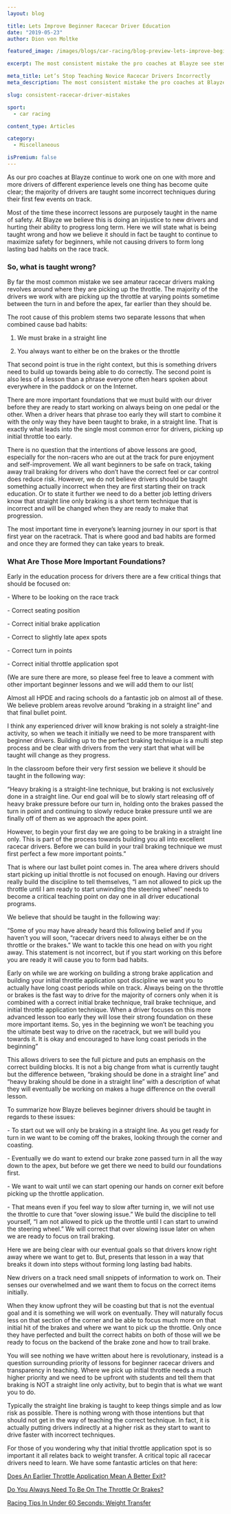 ```yaml
---
layout: blog

title: Lets Improve Beginner Racecar Driver Education
date: "2019-05-23"
author: Dion von Moltke

featured_image: /images/blogs/car-racing/blog-preview-lets-improve-beginner-racecar-driver-education-compressor.jpg

excerpt: The most consistent mistake the pro coaches at Blayze see stems from an incorrect teaching belief many organizations have around the country.  Find out what that is here.

meta_title: Let’s Stop Teaching Novice Racecar Drivers Incorrectly
meta_description: The most consistent mistake the pro coaches at Blayze see stems from an incorrect teaching belief many organizations have around the country.  Find out what that is here.

slug: consistent-racecar-driver-mistakes

sport:
  - car racing

content_type: Articles

category:
  - Miscellaneous

isPremium: false
---
```


As our pro coaches at Blayze continue to work one on one with more and more drivers of different experience levels one thing has become quite clear; the majority of drivers are taught some incorrect techniques during their first few events on track.

Most of the time these incorrect lessons are purposely taught in the name of safety. At Blayze we believe this is doing an injustice to new drivers and hurting their ability to progress long term. Here we will state what is being taught wrong and how we believe it should in fact be taught to continue to maximize safety for beginners, while not causing drivers to form long lasting bad habits on the race track.

### So, what is taught wrong?

By far the most common mistake we see amateur racecar drivers making revolves around where they are picking up the throttle. The majority of the drivers we work with are picking up the throttle at varying points sometime between the turn in and before the apex, far earlier than they should be.

The root cause of this problem stems two separate lessons that when combined cause bad habits:

1. We must brake in a straight line

2) You always want to either be on the brakes or the throttle

That second point is true in the right context, but this is something drivers need to build up towards being able to do correctly. The second point is also less of a lesson than a phrase everyone often hears spoken about everywhere in the paddock or on the Internet.

There are more important foundations that we must build with our driver before they are ready to start working on always being on one pedal or the other. When a driver hears that phrase too early they will start to combine it with the only way they have been taught to brake, in a straight line. That is exactly what leads into the single most common error for drivers, picking up initial throttle too early.

There is no question that the intentions of above lessons are good, especially for the non-racers who are out at the track for pure enjoyment and self-improvement. We all want beginners to be safe on track, taking away trail braking for drivers who don’t have the correct feel or car control does reduce risk. However, we do not believe drivers should be taught something actually incorrect when they are first starting their on track education. Or to state it further we need to do a better job letting drivers know that straight line only braking is a short term technique that is incorrect and will be changed when they are ready to make that progression.

The most important time in everyone’s learning journey in our sport is that first year on the racetrack. That is where good and bad habits are formed and once they are formed they can take years to break.

### What Are Those More Important Foundations?

Early in the education process for drivers there are a few critical things that should be focused on:

\- Where to be looking on the race track

\- Correct seating position

\- Correct initial brake application

\- Correct to slightly late apex spots

\- Correct turn in points

\- Correct initial throttle application spot

(We are sure there are more, so please feel free to leave a comment with other important beginner lessons and we will add them to our list(

Almost all HPDE and racing schools do a fantastic job on almost all of these. We believe problem areas revolve around “braking in a straight line” and that final bullet point.

I think any experienced driver will know braking is not solely a straight-line activity, so when we teach it initially we need to be more transparent with beginner drivers. Building up to the perfect braking technique is a multi step process and be clear with drivers from the very start that what will be taught will change as they progress.

In the classroom before their very first session we believe it should be taught in the following way:

“Heavy braking is a straight-line technique, but braking is not exclusively done in a straight line. Our end goal will be to slowly start releasing off of heavy brake pressure before our turn in, holding onto the brakes passed the turn in point and continuing to slowly reduce brake pressure until we are finally off of them as we approach the apex point.

However, to begin your first day we are going to be braking in a straight line only. This is part of the process towards building you all into excellent racecar drivers. Before we can build in your trail braking technique we must first perfect a few more important points.”

That is where our last bullet point comes in. The area where drivers should start picking up initial throttle is not focused on enough. Having our drivers really build the discipline to tell themselves, “I am not allowed to pick up the throttle until I am ready to start unwinding the steering wheel” needs to become a critical teaching point on day one in all driver educational programs.

We believe that should be taught in the following way:

“Some of you may have already heard this following belief and if you haven’t you will soon, “racecar drivers need to always either be on the throttle or the brakes.” We want to tackle this one head on with you right away. This statement is not incorrect, but if you start working on this before you are ready it will cause you to form bad habits.

Early on while we are working on building a strong brake application and building your initial throttle application spot discipline we want you to actually have long coast periods while on track. Always being on the throttle or brakes is the fast way to drive for the majority of corners only when it is combined with a correct initial brake technique, trail brake technique, and initial throttle application technique. When a driver focuses on this more advanced lesson too early they will lose their strong foundation on these more important items. So, yes in the beginning we won’t be teaching you the ultimate best way to drive on the racetrack, but we will build you towards it. It is okay and encouraged to have long coast periods in the beginning”

This allows drivers to see the full picture and puts an emphasis on the correct building blocks. It is not a big change from what is currently taught but the difference between, “braking should be done in a straight line” and “heavy braking should be done in a straight line” with a description of what they will eventually be working on makes a huge difference on the overall lesson.

To summarize how Blayze believes beginner drivers should be taught in regards to these issues:

\- To start out we will only be braking in a straight line. As you get ready for turn in we want to be coming off the brakes, looking through the corner and coasting.

\- Eventually we do want to extend our brake zone passed turn in all the way down to the apex, but before we get there we need to build our foundations first.

\- We want to wait until we can start opening our hands on corner exit before picking up the throttle application.

\- That means even if you feel way to slow after turning in, we will not use the throttle to cure that “over slowing issue.” We build the discipline to tell yourself, “I am not allowed to pick up the throttle until I can start to unwind the steering wheel.” We will correct that over slowing issue later on when we are ready to focus on trail braking.

Here we are being clear with our eventual goals so that drivers know right away where we want to get to. But, presents that lesson in a way that breaks it down into steps without forming long lasting bad habits.

New drivers on a track need small snippets of information to work on. Their senses our overwhelmed and we want them to focus on the correct items initially.

When they know upfront they will be coasting but that is not the eventual goal and it is something we will work on eventually. They will naturally focus less on that section of the corner and be able to focus much more on that initial hit of the brakes and where we want to pick up the throttle. Only once they have perfected and built the correct habits on both of those will we be ready to focus on the backend of the brake zone and how to trail brake.

You will see nothing we have written about here is revolutionary, instead is a question surrounding priority of lessons for beginner racecar drivers and transparency in teaching. Where we pick up initial throttle needs a much higher priority and we need to be upfront with students and tell them that braking is NOT a straight line only activity, but to begin that is what we want you to do.

Typically the straight line braking is taught to keep things simple and as low risk as possible. There is nothing wrong with those intentions but that should not get in the way of teaching the correct technique. In fact, it is actually putting drivers indirectly at a higher risk as they start to want to drive faster with incorrect techniques.

For those of you wondering why that initial throttle application spot is so important it all relates back to weight transfer. A critical topic all racecar drivers need to learn. We have some fantastic articles on that here:

[Does An Earlier Throttle Application Mean A Better Exit?](/blog/car-racing/does-an-earlier-throttle-application-mean-a-better-exit/)

[Do You Always Need To Be On The Throttle Or Brakes?](/blog/car-racing/do-you-always-need-to-be-on-the-brakes/)

[Racing Tips In Under 60 Seconds: Weight Transfer](/blog/car-racing/weight-transfer-in-under-60-seconds/)
